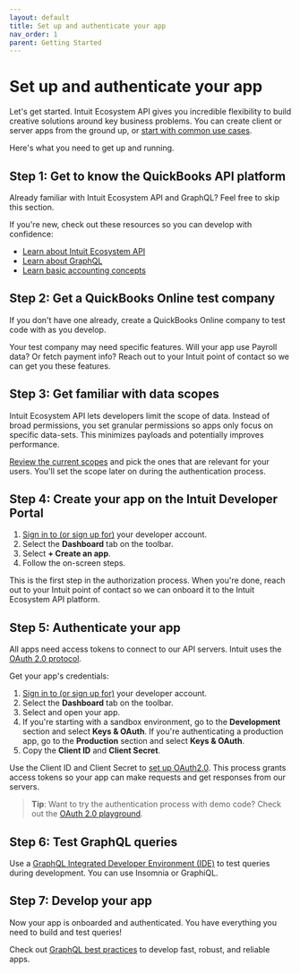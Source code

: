 ```yaml
---
layout: default
title: Set up and authenticate your app
nav_order: 1
parent: Getting Started
---
```


# Set up and authenticate your app

Let's get started. Intuit Ecosystem API gives you incredible flexibility to build creative solutions around key business problems. You can create client or server apps from the ground up, or [start with common use cases](https://intuitdeveloper.github.io/intuit-api-docs/docs/use-cases/). 

Here's what you need to get up and running.

## Step 1: Get to know the QuickBooks API platform
Already familiar with Intuit Ecosystem API and GraphQL? Feel free to skip this section. 

If you're new, check out these resources so you can develop with confidence:

* [Learn about Intuit Ecosystem API](https://intuitdeveloper.github.io/intuit-api-docs/docs/faq/graphql-vs-rest/)
* [Learn about GraphQL](https://intuitdeveloper.github.io/intuit-api-docs/docs/graphql-concepts/)
* [Learn basic accounting concepts](https://developer.intuit.com/app/developer/qbo/docs/concepts)

## Step 2: Get a QuickBooks Online test company

If you don't have one already, create a QuickBooks Online company to test code with as you develop. 
 
Your test company may need specific features. Will your app use Payroll data? Or fetch payment info? Reach out to your Intuit point of contact so we can get you these features.

## Step 3: Get familiar with data scopes

Intuit Ecosystem API lets developers limit the scope of data. Instead of broad permissions, you set granular permissions so apps only focus on specific data-sets. This minimizes payloads and potentially improves performance. 
 
[Review the current scopes](https://intuitdeveloper.github.io/intuit-api-docs/docs/getting-started/scopes/) and pick the ones that are relevant for your users. You'll set the scope later on during the authentication process.

## Step 4: Create your app on the Intuit Developer Portal

1. [Sign in to (or sign up for)](https://developer.intuit.com/) your developer account.
2. Select the **Dashboard** tab on the toolbar. 
3. Select **+ Create an app**. 
4. Follow the on-screen steps. 

This is the first step in the authorization process. When you're done, reach out to your Intuit point of contact so we can onboard it to the Intuit Ecosystem API platform.

## Step 5: Authenticate your app
All apps need access tokens to connect to our API servers. Intuit uses the [OAuth 2.0 protocol](https://developer.intuit.com/app/developer/qbo/docs/develop/authentication-and-authorization/oauth-2.0). 

Get your app's credentials: 
1. [Sign in to (or sign up for)](https://developer.intuit.com/) your developer account.
2. Select the **Dashboard** tab on the toolbar.
3. Select and open your app. 
4. If you're starting with a sandbox environment, go to the **Development** section and select **Keys & OAuth**. If you're authenticating a production app, go to the **Production** section and select **Keys & OAuth**.
5. Copy the **Client ID** and **Client Secret**. 

Use the Client ID and Client Secret to [set up OAuth2.0](https://developer.intuit.com/app/developer/qbo/docs/develop/authentication-and-authorization/oauth-2.0). This process grants access tokens so your app can make requests and get responses from our servers.

> **Tip**: Want to try the authentication process with demo code? Check out the [OAuth 2.0 playground](https://developer.intuit.com/app/developer/qbo/docs/develop/authentication-and-authorization/oauth-2.0-playground).

## Step 6: Test GraphQL queries

Use a [GraphQL Integrated Developer Environment (IDE)](https://intuitdeveloper.github.io/intuit-api-docs/docs/getting-started/graphql-ide/) to test queries during development. You can use Insomnia or GraphiQL.

## Step 7: Develop your app

Now your app is onboarded and authenticated. You have everything you need to build and test queries!

Check out [GraphQL best practices](https://intuitdeveloper.github.io/intuit-api-docs/docs/faq/best-practices/) to develop fast, robust, and reliable apps.
